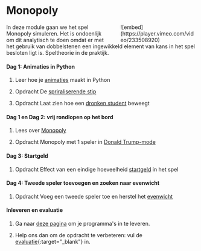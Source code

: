 # Monopoly

<div style="width: 40%; float:right; margin-left: 2em;">
![embed](https://player.vimeo.com/video/233508920)
</div>

In deze module gaan we het spel Monopoly simuleren. Het is ondoenlijk om dit analytisch te doen omdat er met het gebruik van dobbelstenen een ingewikkeld element van kans in het spel besloten ligt is. Speltheorie in de praktijk.

#### Dag 1: Animaties in Python

1. Leer hoe je [animaties](/technieken/animaties) maakt in Python

2. <span class="badge badge-primary">Opdracht</span> De [spriraliserende stip](/beweging/stip)

3. <span class="badge badge-primary">Opdracht</span> Laat zien hoe een [dronken student](/beweging/student) beweegt

#### Dag 1 en Dag 2: vrij rondlopen op het bord

1. Lees over [Monopoly](/monopoly/inleiding)

1. <span class="badge badge-primary">Opdracht</span> Monopoly met 1 speler in [Donald Trump-mode](/monopoly/vrij-rondlopen)

#### Dag 3: Startgeld

1. <span class="badge badge-primary">Opdracht</span> Effect van een eindige hoeveelheid [startgeld](/monopoly/startgeld) in het spel

#### Dag 4: Tweede speler toevoegen en zoeken naar evenwicht

1. <span class="badge badge-primary">Opdracht</span> Voeg een tweede speler toe en herstel het [evenwicht](/monopoly/twee-spelers)

#### Inleveren en evaluatie

1. Ga naar [deze pagina](/monopoly/inleveren) om je programma's in te leveren.

2. Help ons dan om de opdracht te verbeteren: vul de [evaluatie](https://goo.gl/forms/bMEPwmQeLxMZ13qE2){:target="_blank"} in.
